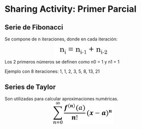 <h1>Sharing Activity: Primer Parcial</h1>

<h2>Serie de Fibonacci</h2>
Se compone de n iteraciones, donde en cada iteración:<br>
<div style="text-align: center;">
	<img src="https://github.com/mfigueroa96/SharingActivitiesAA/blob/Parcial1/Parcial1/images/fibonacci_serie_def.png" width="180" />
</div>
Los 2 primeros números se definen como n0 = 1 y n1 = 1

Ejemplo con 8 iteraciones: 1, 1, 2, 3, 5, 8, 13, 21

<h2>Series de Taylor</h2>
Son utilizadas para calcular aproximaciones numéricas.<br>
<div style="text-align: center;">
	<img src="https://github.com/mfigueroa96/SharingActivitiesAA/blob/Parcial1/Parcial1/images/taylor_serie_def.png" width="200" />
</div>
